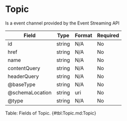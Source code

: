 <!--
    ATTENTION: This file was generated via gradle!
               Do NOT manually edit this file! Any such changes will be overwritten!
-->

# Topic

Is a event channel provided by the Event Streaming API

| Field | Type | Format | Required |
|-------|---|--------|---|
| id | string | N/A | No |
| href | string | N/A | No |
| name | string | N/A | No |
| contentQuery | string | N/A | No |
| headerQuery | string | N/A | No |
| \@baseType | string | N/A | No |
| \@schemaLocation | string | uri | No |
| \@type | string | N/A | No |

Table: Fields of Topic. {#tbl:Topic.md:Topic}
